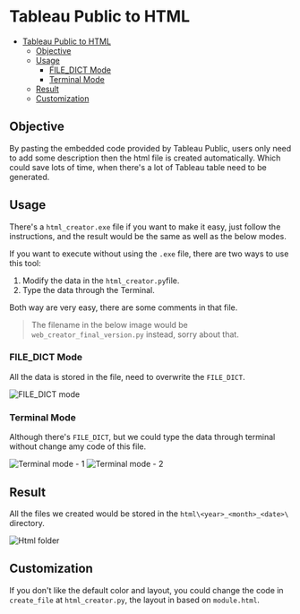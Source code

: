 # Tableau Public to HTML

- [Tableau Public to HTML](#tableau-public-to-html)
  - [Objective](#objective)
  - [Usage](#usage)
    - [FILE_DICT Mode](#file_dict-mode)
    - [Terminal Mode](#terminal-mode)
  - [Result](#result)
  - [Customization](#customization)

## Objective

By pasting the embedded code provided by Tableau Public, users only need to add some description then the html file is created automatically. Which could save lots of time, when there's a lot of Tableau table need to be generated.

## Usage

There's a `html_creator.exe` file if you want to make it easy, just follow the instructions, and the result would be the same as well as the below modes.

If you want to execute without using the `.exe` file, there are two ways to use this tool:

1. Modify the data in the `html_creator.py`file.
2. Type the data through the Terminal.

Both way are very easy, there are some comments in that file.

> The filename in the below image would be `web_creator_final_version.py` instead, sorry about that.

### FILE_DICT Mode

All the data is stored in the file, need to overwrite the `FILE_DICT`.

![FILE_DICT mode](https://i.imgur.com/xeJr8Z8.png)

### Terminal Mode

Although there's `FILE_DICT`, but we could type the data through terminal without change amy code of this file.

![Terminal mode - 1](https://i.imgur.com/3lUnYs1.png)
![Terminal mode - 2](https://i.imgur.com/A3J0XvG.png)

## Result

All the files we created would be stored in the `html\<year>_<month>_<date>\` directory.

![Html folder](https://i.imgur.com/jQOf9Sv.png)

## Customization

If you don't like the default color and layout, you could change the code in `create_file` at `html_creator.py`, the layout in based on `module.html`.
